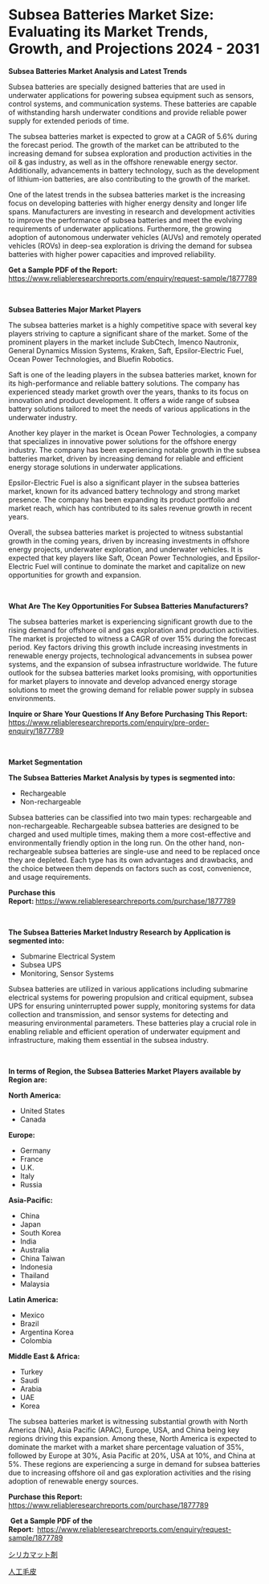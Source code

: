 <p><h1>Subsea Batteries Market Size: Evaluating its Market Trends, Growth, and Projections 2024 - 2031</h1></p><p><strong>Subsea Batteries Market Analysis and Latest Trends</strong></p>
<p><p>Subsea batteries are specially designed batteries that are used in underwater applications for powering subsea equipment such as sensors, control systems, and communication systems. These batteries are capable of withstanding harsh underwater conditions and provide reliable power supply for extended periods of time.</p><p>The subsea batteries market is expected to grow at a CAGR of 5.6% during the forecast period. The growth of the market can be attributed to the increasing demand for subsea exploration and production activities in the oil & gas industry, as well as in the offshore renewable energy sector. Additionally, advancements in battery technology, such as the development of lithium-ion batteries, are also contributing to the growth of the market.</p><p>One of the latest trends in the subsea batteries market is the increasing focus on developing batteries with higher energy density and longer life spans. Manufacturers are investing in research and development activities to improve the performance of subsea batteries and meet the evolving requirements of underwater applications. Furthermore, the growing adoption of autonomous underwater vehicles (AUVs) and remotely operated vehicles (ROVs) in deep-sea exploration is driving the demand for subsea batteries with higher power capacities and improved reliability.</p></p>
<p><strong>Get a Sample PDF of the Report:&nbsp;</strong> <a href="https://www.reliableresearchreports.com/enquiry/request-sample/1877789">https://www.reliableresearchreports.com/enquiry/request-sample/1877789</a></p>
<p>&nbsp;</p>
<p><strong>Subsea Batteries Major Market Players</strong></p>
<p><p>The subsea batteries market is a highly competitive space with several key players striving to capture a significant share of the market. Some of the prominent players in the market include SubCtech, Imenco Nautronix, General Dynamics Mission Systems, Kraken, Saft, Epsilor-Electric Fuel, Ocean Power Technologies, and Bluefin Robotics.</p><p>Saft is one of the leading players in the subsea batteries market, known for its high-performance and reliable battery solutions. The company has experienced steady market growth over the years, thanks to its focus on innovation and product development. It offers a wide range of subsea battery solutions tailored to meet the needs of various applications in the underwater industry.</p><p>Another key player in the market is Ocean Power Technologies, a company that specializes in innovative power solutions for the offshore energy industry. The company has been experiencing notable growth in the subsea batteries market, driven by increasing demand for reliable and efficient energy storage solutions in underwater applications.</p><p>Epsilor-Electric Fuel is also a significant player in the subsea batteries market, known for its advanced battery technology and strong market presence. The company has been expanding its product portfolio and market reach, which has contributed to its sales revenue growth in recent years.</p><p>Overall, the subsea batteries market is projected to witness substantial growth in the coming years, driven by increasing investments in offshore energy projects, underwater exploration, and underwater vehicles. It is expected that key players like Saft, Ocean Power Technologies, and Epsilor-Electric Fuel will continue to dominate the market and capitalize on new opportunities for growth and expansion.</p></p>
<p>&nbsp;</p>
<p><strong>What Are The Key Opportunities For Subsea Batteries Manufacturers?</strong></p>
<p><p>The subsea batteries market is experiencing significant growth due to the rising demand for offshore oil and gas exploration and production activities. The market is projected to witness a CAGR of over 15% during the forecast period. Key factors driving this growth include increasing investments in renewable energy projects, technological advancements in subsea power systems, and the expansion of subsea infrastructure worldwide. The future outlook for the subsea batteries market looks promising, with opportunities for market players to innovate and develop advanced energy storage solutions to meet the growing demand for reliable power supply in subsea environments.</p></p>
<p><strong>Inquire or Share Your Questions If Any Before Purchasing This Report:</strong> <a href="https://www.reliableresearchreports.com/enquiry/pre-order-enquiry/1877789">https://www.reliableresearchreports.com/enquiry/pre-order-enquiry/1877789</a></p>
<p>&nbsp;</p>
<p><strong>Market Segmentation</strong></p>
<p><strong>The Subsea Batteries Market Analysis by types is segmented into:</strong></p>
<p><ul><li>Rechargeable</li><li>Non-rechargeable</li></ul></p>
<p><p>Subsea batteries can be classified into two main types: rechargeable and non-rechargeable. Rechargeable subsea batteries are designed to be charged and used multiple times, making them a more cost-effective and environmentally friendly option in the long run. On the other hand, non-rechargeable subsea batteries are single-use and need to be replaced once they are depleted. Each type has its own advantages and drawbacks, and the choice between them depends on factors such as cost, convenience, and usage requirements.</p></p>
<p><strong>Purchase this Report:&nbsp;</strong><a href="https://www.reliableresearchreports.com/purchase/1877789">https://www.reliableresearchreports.com/purchase/1877789</a></p>
<p>&nbsp;</p>
<p><strong>The Subsea Batteries Market Industry Research by Application is segmented into:</strong></p>
<p><ul><li>Submarine Electrical System</li><li>Subsea UPS</li><li>Monitoring, Sensor Systems</li></ul></p>
<p><p>Subsea batteries are utilized in various applications including submarine electrical systems for powering propulsion and critical equipment, subsea UPS for ensuring uninterrupted power supply, monitoring systems for data collection and transmission, and sensor systems for detecting and measuring environmental parameters. These batteries play a crucial role in enabling reliable and efficient operation of underwater equipment and infrastructure, making them essential in the subsea industry.</p></p>
<p>&nbsp;</p>
<p><strong>In terms of Region, the Subsea Batteries Market Players available by Region are:</strong></p>
<p>
    <p> <strong> North America: </strong>
        <ul>
            <li>United States</li>
            <li>Canada</li>
        </ul>
        </p> 
    <p> <strong> Europe: </strong>
        <ul>
            <li>Germany</li>
            <li>France</li>
            <li>U.K.</li>
            <li>Italy</li>
            <li>Russia</li>
        </ul>
        </p> 
    <p> <strong> Asia-Pacific: </strong>
        <ul>
            <li>China</li>
            <li>Japan</li>
            <li>South Korea</li>
            <li>India</li>
            <li>Australia</li>
            <li>China Taiwan</li>
            <li>Indonesia</li>
            <li>Thailand</li>
            <li>Malaysia</li>
        </ul>
        </p> 
    <p> <strong> Latin America: </strong>
        <ul>
            <li>Mexico</li>
            <li>Brazil</li>
            <li>Argentina Korea</li>
            <li>Colombia</li>
        </ul>
        </p> 
    <p> <strong> Middle East & Africa: </strong>
        <ul>
            <li>Turkey</li>
            <li>Saudi</li>
            <li>Arabia</li>
            <li>UAE</li>
            <li>Korea</li>
        </ul>
    </p>
    </p>
<p><p>The subsea batteries market is witnessing substantial growth with North America (NA), Asia Pacific (APAC), Europe, USA, and China being key regions driving this expansion. Among these, North America is expected to dominate the market with a market share percentage valuation of 35%, followed by Europe at 30%, Asia Pacific at 20%, USA at 10%, and China at 5%. These regions are experiencing a surge in demand for subsea batteries due to increasing offshore oil and gas exploration activities and the rising adoption of renewable energy sources.</p></p>
<p><strong>Purchase this Report: </strong><a href="https://www.reliableresearchreports.com/purchase/1877789">https://www.reliableresearchreports.com/purchase/1877789</a></p>
<p>&nbsp;<strong>Get a Sample PDF of the Report:&nbsp;&nbsp;</strong><a href="https://www.reliableresearchreports.com/enquiry/request-sample/1877789">https://www.reliableresearchreports.com/enquiry/request-sample/1877789</a></p>
<p><strong></strong></p>
<p><p><a href="https://medium.com/@rebekaanderson14/%E3%82%B7%E3%83%AA%E3%82%AB%E3%83%9E%E3%83%83%E3%83%88%E5%89%A4%E5%B8%82%E5%A0%B4-%E5%B8%82%E5%A0%B4%E3%81%AEcagr-%E5%B8%82%E5%A0%B4%E5%8B%95%E5%90%91-%E6%88%90%E9%95%B7%E6%88%A6%E7%95%A5%E3%81%AB%E9%96%A2%E3%81%99%E3%82%8B%E6%B4%9E%E5%AF%9F-85f171df9300">シリカマット剤</a></p><p><a href="https://medium.com/@alonzomoenrt8956/%E4%BA%BA%E5%B7%A5%E6%AF%9B%E7%9A%AE%E5%B8%82%E5%A0%B4-%E5%B8%82%E5%A0%B4cagr-%E5%B8%82%E5%A0%B4%E3%83%88%E3%83%AC%E3%83%B3%E3%83%89-%E3%81%8A%E3%82%88%E3%81%B3%E6%88%90%E9%95%B7%E6%88%A6%E7%95%A5%E3%81%AB%E9%96%A2%E3%81%99%E3%82%8B%E6%B4%9E%E5%AF%9F-7b03c5affc27">人工毛皮</a></p></p>